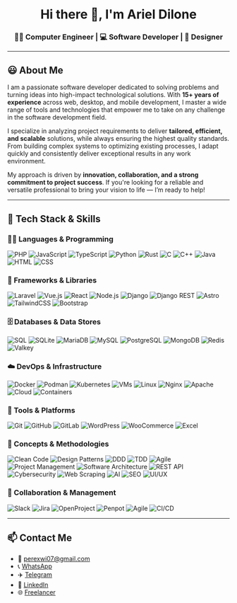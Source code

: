 <h1 align="center">Hi there 👋, I'm Ariel Dilone</h1>

<h3 align="center">👨‍💻 Computer Engineer | 💻 Software Developer | 🎨 Designer</h3>

---

## 😃 About Me

I am a passionate software developer dedicated to solving problems and turning ideas into high-impact technological solutions. With **15+ years of experience** across web, desktop, and mobile development, I master a wide range of tools and technologies that empower me to take on any challenge in the software development field.

I specialize in analyzing project requirements to deliver **tailored, efficient, and scalable** solutions, while always ensuring the highest quality standards. From building complex systems to optimizing existing processes, I adapt quickly and consistently deliver exceptional results in any work environment.

My approach is driven by **innovation, collaboration, and a strong commitment to project success**. If you're looking for a reliable and versatile professional to bring your vision to life — I’m ready to help!

---

## 🚀 Tech Stack & Skills

### 🧑‍💻 Languages & Programming
![PHP](https://img.shields.io/badge/PHP-777BB4?style=for-the-badge&logo=php&logoColor=white)
![JavaScript](https://img.shields.io/badge/JavaScript-F7DF1E?style=for-the-badge&logo=javascript&logoColor=black)
![TypeScript](https://img.shields.io/badge/TypeScript-3178C6?style=for-the-badge&logo=typescript&logoColor=white)
![Python](https://img.shields.io/badge/Python-3776AB?style=for-the-badge&logo=python&logoColor=white)
![Rust](https://img.shields.io/badge/Rust-000000?style=for-the-badge&logo=rust&logoColor=white)
![C](https://img.shields.io/badge/C-00599C?style=for-the-badge&logo=c&logoColor=white)
![C++](https://img.shields.io/badge/C++-00599C?style=for-the-badge&logo=c%2B%2B&logoColor=white)
![Java](https://img.shields.io/badge/Java-007396?style=for-the-badge&logo=openjdk&logoColor=white)
![HTML](https://img.shields.io/badge/HTML5-E34F26?style=for-the-badge&logo=html5&logoColor=white)
![CSS](https://img.shields.io/badge/CSS3-1572B6?style=for-the-badge&logo=css3&logoColor=white)

### 🧩 Frameworks & Libraries
![Laravel](https://img.shields.io/badge/Laravel-FF2D20?style=for-the-badge&logo=laravel&logoColor=white)
![Vue.js](https://img.shields.io/badge/Vue.js-4FC08D?style=for-the-badge&logo=vue.js&logoColor=white)
![React](https://img.shields.io/badge/React-61DAFB?style=for-the-badge&logo=react&logoColor=black)
![Node.js](https://img.shields.io/badge/Node.js-339933?style=for-the-badge&logo=node.js&logoColor=white)
![Django](https://img.shields.io/badge/Django-092E20?style=for-the-badge&logo=django&logoColor=white)
![Django REST](https://img.shields.io/badge/Django%20REST-092E20?style=for-the-badge&logo=django&logoColor=red)
![Astro](https://img.shields.io/badge/Astro-BC52EE?style=for-the-badge&logo=astro&logoColor=fff)
![TailwindCSS](https://img.shields.io/badge/TailwindCSS-06B6D4?style=for-the-badge&logo=tailwindcss&logoColor=white)
![Bootstrap](https://img.shields.io/badge/Bootstrap-7952B3?style=for-the-badge&logo=bootstrap&logoColor=fff)

### 🗄️ Databases & Data Stores
![SQL](https://img.shields.io/badge/SQL-003B57?style=for-the-badge&logo=database&logoColor=white)
![SQLite](https://img.shields.io/badge/SQLite-003B57?style=for-the-badge&logo=sqlite&logoColor=white)
![MariaDB](https://img.shields.io/badge/MariaDB-003545?style=for-the-badge&logo=mariadb&logoColor=white)
![MySQL](https://img.shields.io/badge/MySQL-4479A1?style=for-the-badge&logo=mysql&logoColor=white)
![PostgreSQL](https://img.shields.io/badge/PostgreSQL-4169E1?style=for-the-badge&logo=postgresql&logoColor=white)
![MongoDB](https://img.shields.io/badge/MongoDB-47A248?style=for-the-badge&logo=mongodb&logoColor=white)
![Redis](https://img.shields.io/badge/Redis-DC382D?style=for-the-badge&logo=redis&logoColor=white)
![Valkey](https://img.shields.io/badge/Valkey-7B16FF?style=for-the-badge&logo=data&logoColor=white)

### ☁️ DevOps & Infrastructure
![Docker](https://img.shields.io/badge/Docker-2496ED?style=for-the-badge&logo=docker&logoColor=white)
![Podman](https://img.shields.io/badge/Podman-89ABE3?style=for-the-badge&logo=podman&logoColor=white)
![Kubernetes](https://img.shields.io/badge/Kubernetes-326CE5?style=for-the-badge&logo=kubernetes&logoColor=white)
![VMs](https://img.shields.io/badge/Virtual%20Machines-0078D7?style=for-the-badge&logo=qemu&logoColor=white)
![Linux](https://img.shields.io/badge/Linux-FCC624?style=for-the-badge&logo=linux&logoColor=black)
![Nginx](https://img.shields.io/badge/Nginx-009639?style=for-the-badge&logo=nginx&logoColor=white)
![Apache](https://img.shields.io/badge/Apache-D22128?style=for-the-badge&logo=apache&logoColor=white)
![Cloud](https://img.shields.io/badge/Cloud%20Computing-00BFFF?style=for-the-badge&logo=cloudflare&logoColor=white)
![Containers](https://img.shields.io/badge/Containers-13B5EA?style=for-the-badge&logo=docker&logoColor=white)

### 🔧 Tools & Platforms
![Git](https://img.shields.io/badge/Git-F05032?style=for-the-badge&logo=git&logoColor=white)
![GitHub](https://img.shields.io/badge/GitHub-181717?style=for-the-badge&logo=github&logoColor=white)
![GitLab](https://img.shields.io/badge/GitLab-FC6D26?style=for-the-badge&logo=gitlab&logoColor=white)
![WordPress](https://img.shields.io/badge/WordPress-21759B?style=for-the-badge&logo=wordpress&logoColor=white)
![WooCommerce](https://img.shields.io/badge/WooCommerce-96588A?style=for-the-badge&logo=woocommerce&logoColor=white)
![Excel](https://img.shields.io/badge/Excel-217346?style=for-the-badge&logo=microsoft-excel&logoColor=white)

### 🧠 Concepts & Methodologies
![Clean Code](https://img.shields.io/badge/Clean%20Code-4CAF50?style=for-the-badge&logo=checkmarx&logoColor=white)
![Design Patterns](https://img.shields.io/badge/Design%20Patterns-0A0A0A?style=for-the-badge&logo=pattern&logoColor=white)
![DDD](https://img.shields.io/badge/DDD-Domain%20Driven%20Design-FF9800?style=for-the-badge)
![TDD](https://img.shields.io/badge/TDD-Test%20Driven%20Development-9C27B0?style=for-the-badge)
![Agile](https://img.shields.io/badge/Agile-6DB33F?style=for-the-badge&logo=agile&logoColor=white)
![Project Management](https://img.shields.io/badge/Project%20Management-3F51B5?style=for-the-badge&logo=trello&logoColor=white)
![Software Architecture](https://img.shields.io/badge/Software%20Architecture-5D4037?style=for-the-badge)
![REST API](https://img.shields.io/badge/REST%20API-000000?style=for-the-badge&logo=fastapi&logoColor=white)
![Cybersecurity](https://img.shields.io/badge/Cybersecurity-232F3E?style=for-the-badge&logo=hackthebox&logoColor=green)
![Web Scraping](https://img.shields.io/badge/Web%20Scraping-2196F3?style=for-the-badge&logo=scrapy&logoColor=white)
![AI](https://img.shields.io/badge/Artificial%20Intelligence-8E24AA?style=for-the-badge&logo=openai&logoColor=white)
![SEO](https://img.shields.io/badge/SEO-4285F4?style=for-the-badge&logo=google&logoColor=white)
![UI/UX](https://img.shields.io/badge/UI%2FUX-FF4081?style=for-the-badge&logo=figma&logoColor=white)

### 🧩 Collaboration & Management
![Slack](https://img.shields.io/badge/Slack-4A154B?style=for-the-badge&logo=slack&logoColor=white)
![Jira](https://img.shields.io/badge/Jira-0052CC?style=for-the-badge&logo=jira&logoColor=white)
![OpenProject](https://img.shields.io/badge/OpenProject-0288D1?style=for-the-badge&logo=openproject&logoColor=white)
![Penpot](https://img.shields.io/badge/Penpot-000000?style=for-the-badge&logo=penpot&logoColor=white)
![Agile](https://img.shields.io/badge/Agile-6DB33F?style=for-the-badge&logo=agile&logoColor=white)
![CI/CD](https://img.shields.io/badge/CI/CD-0A8FDC?style=for-the-badge&logo=githubactions&logoColor=white)

---

## 📫 Contact Me

- 📧 perexwi07@gmail.com
- 📞 [WhatsApp](https://wa.me/18296209352)
- ✈️ [Telegram](https://t.me/perexwi)
- 💼 [LinkedIn](https://www.linkedin.com/in/ariel-dilone)
- 🌐 [Freelancer](https://www.freelancer.com/u/expertosenprogra)
